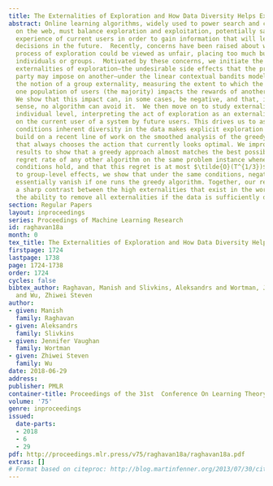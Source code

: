 ```yaml
---
title: The Externalities of Exploration and How Data Diversity Helps Exploitation
abstract: Online learning algorithms, widely used to power search and content optimization
  on the web, must balance exploration and exploitation, potentially sacrificing the
  experience of current users in order to gain information that will lead to better
  decisions in the future.  Recently, concerns have been raised about whether the
  process of exploration could be viewed as unfair, placing too much burden on certain
  individuals or groups.  Motivated by these concerns, we initiate the study of the
  externalities of exploration—the undesirable side effects that the presence of one
  party may impose on another—under the linear contextual bandits model.  We introduce
  the notion of a group externality, measuring the extent to which the presence of
  one population of users (the majority) impacts the rewards of another (the minority).
  We show that this impact can, in some cases, be negative, and that, in a certain
  sense, no algorithm can avoid it.  We then move on to study externalities at the
  individual level, interpreting the act of exploration as an externality imposed
  on the current user of a system by future users. This drives us to ask under what
  conditions inherent diversity in the data makes explicit exploration unnecessary.  We
  build on a recent line of work on the smoothed analysis of the greedy algorithm
  that always chooses the action that currently looks optimal. We improve on prior
  results to show that a greedy approach almost matches the best possible Bayesian
  regret rate of any other algorithm on the same problem instance whenever the diversity
  conditions hold, and that this regret is at most $\tilde{O}(T^{1/3})$. Returning
  to group-level effects, we show that under the same conditions, negative group externalities
  essentially vanish if one runs the greedy algorithm. Together, our results uncover
  a sharp contrast between the high externalities that exist in the worst case, and
  the ability to remove all externalities if the data is sufficiently diverse.
section: Regular Papers
layout: inproceedings
series: Proceedings of Machine Learning Research
id: raghavan18a
month: 0
tex_title: The Externalities of Exploration and How Data Diversity Helps Exploitation
firstpage: 1724
lastpage: 1738
page: 1724-1738
order: 1724
cycles: false
bibtex_author: Raghavan, Manish and Slivkins, Aleksandrs and Wortman, Jennifer Vaughan
  and Wu, Zhiwei Steven
author:
- given: Manish
  family: Raghavan
- given: Aleksandrs
  family: Slivkins
- given: Jennifer Vaughan
  family: Wortman
- given: Zhiwei Steven
  family: Wu
date: 2018-06-29
address: 
publisher: PMLR
container-title: Proceedings of the 31st  Conference On Learning Theory
volume: '75'
genre: inproceedings
issued:
  date-parts:
  - 2018
  - 6
  - 29
pdf: http://proceedings.mlr.press/v75/raghavan18a/raghavan18a.pdf
extras: []
# Format based on citeproc: http://blog.martinfenner.org/2013/07/30/citeproc-yaml-for-bibliographies/
---
```

